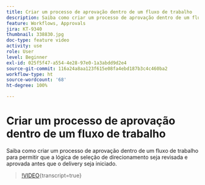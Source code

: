 ```yaml
---
title: Criar um processo de aprovação dentro de um fluxo de trabalho
description: Saiba como criar um processo de aprovação dentro de um fluxo de trabalho para permitir que a lógica de seleção de direcionamento seja revisada e aprovada antes que o delivery seja iniciado.
feature: Workflows, Approvals
jira: KT-9340
thumbnail: 338830.jpg
doc-type: feature video
activity: use
role: User
level: Beginner
exl-id: 025f5f47-a554-4e28-97e0-1a3abdd9d2e4
source-git-commit: 116a24a8aa123f615e08fa4ebd187b3c4c460ba2
workflow-type: ht
source-wordcount: '68'
ht-degree: 100%

---
```


# Criar um processo de aprovação dentro de um fluxo de trabalho

Saiba como criar um processo de aprovação dentro de um fluxo de trabalho para permitir que a lógica de seleção de direcionamento seja revisada e aprovada antes que o delivery seja iniciado.

>[!VIDEO](https://video.tv.adobe.com/v/338830?quality=12&learn=on){transcript=true}
